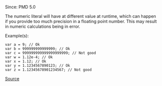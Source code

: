 Since: PMD 5.0

The numeric literal will have at different value at runtime, which can happen if you provide too much
precision in a floating point number.  This may result in numeric calculations being in error.

Example(s):
```
var a = 9; // Ok
var b = 999999999999999; // Ok
var c = 999999999999999999999; // Not good
var w = 1.12e-4; // Ok
var x = 1.12; // Ok
var y = 1.1234567890123; // Ok
var z = 1.12345678901234567; // Not good
```

[Source](https://pmd.github.io/pmd-5.6.1/pmd-javascript/rules/ecmascript/basic.html#InnaccurateNumericLiteral)
